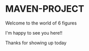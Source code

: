 # MAVEN-PROJECT

Welcome to the world of 6 figures

I'm happy to see you here!!

Thanks for showing up today 



